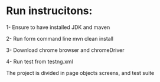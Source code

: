 # Run instrucitons:
1- Ensure to have installed JDK and maven

2- Run form command line mvn clean install

3- Download chrome browser and  chromeDriver

4- Run test from testng.xml

The project is divided in page objects screens, and test suite

